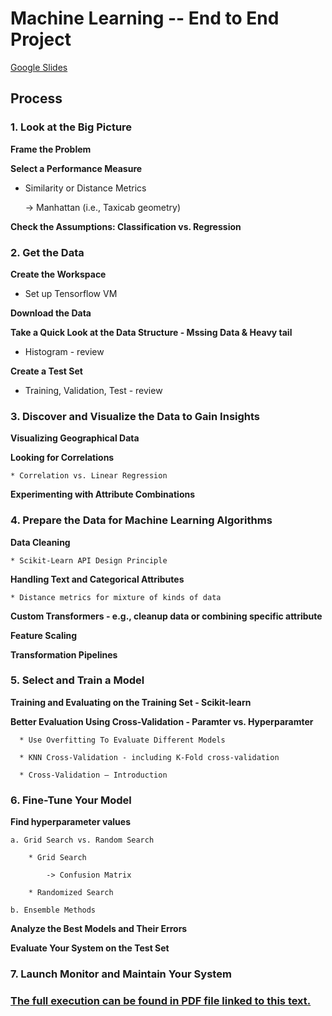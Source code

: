 # Machine Learning -- End to End Project
[Google Slides](https://docs.google.com/presentation/d/17A6ma6qqEcQUDxq6FxUdST2OzvcaLChip_qdgFmpB3o/edit?usp=sharing)

## Process

### 1. Look at the Big Picture

**Frame the Problem**

**Select a Performance Measure**

   * Similarity or Distance Metrics
    
        -> Manhattan (i.e., Taxicab geometry)
        
**Check the Assumptions: Classification vs. Regression**

### 2. Get the Data

**Create the Workspace**
  
  * Set up Tensorflow VM 
      
**Download the Data** 

**Take a Quick Look at the Data Structure - Mssing Data & Heavy tail** 

   * Histogram - review 
      
**Create a Test Set** 

   * Training, Validation, Test - review
      

### 3. Discover and Visualize the Data to Gain Insights

**Visualizing Geographical Data** 

**Looking for Correlations** 

    * Correlation vs. Linear Regression
    
**Experimenting with Attribute Combinations**


### 4. Prepare the Data for Machine Learning Algorithms

**Data Cleaning**

    * Scikit-Learn API Design Principle
    
**Handling Text and Categorical Attributes**

    * Distance metrics for mixture of kinds of data
    
**Custom Transformers - e.g., cleanup data or combining specific attribute**

**Feature Scaling**

**Transformation Pipelines**


### 5. Select and Train a Model

**Training and Evaluating on the Training Set - Scikit-learn**

**Better Evaluation Using Cross-Validation - Paramter vs. Hyperparamter**

      * Use Overfitting To Evaluate Different Models
      
      * KNN Cross-Validation - including K-Fold cross-validation
      
      * Cross-Validation — Introduction
      

### 6. Fine-Tune Your Model

**Find hyperparameter values**

    a. Grid Search vs. Random Search
    
        * Grid Search
        
            -> Confusion Matrix
            
        * Randomized Search
        
    b. Ensemble Methods
    
**Analyze the Best Models and Their Errors**

**Evaluate Your System on the Test Set**


### 7. Launch Monitor and Maintain Your System

### [The full execution can be found in PDF file linked to this text.]()
